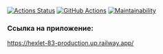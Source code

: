 [![Actions Status](https://github.com/SizNi/python-project-83/workflows/hexlet-check/badge.svg)](https://github.com/SizNi/python-project-83/actions)
[![GitHub Actions](https://github.com/SizNi/python-project-83/actions/workflows/github-actions.yml/badge.svg)](https://github.com/SizNi/python-project-83/actions/workflows/github-actions.yml)
[![Maintainability](https://api.codeclimate.com/v1/badges/861544aedf7312f54eaa/maintainability)](https://codeclimate.com/github/SizNi/python-project-83/maintainability)
### Ссылка на приложение:
https://hexlet-83-production.up.railway.app/